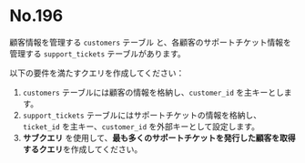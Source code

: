 # No.196

顧客情報を管理する `customers` テーブル と、各顧客のサポートチケット情報を管理する `support_tickets` テーブルがあります。

以下の要件を満たすクエリを作成してください：

1. `customers` テーブルには顧客の情報を格納し、`customer_id` を主キーとします。
2. `support_tickets` テーブルにはサポートチケットの情報を格納し、`ticket_id` を主キー、`customer_id` を外部キーとして設定します。
3. **サブクエリ** を使用して、**最も多くのサポートチケットを発行した顧客を取得するクエリ**を作成してください。
